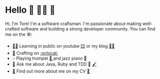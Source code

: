 # Hello 👋 🧑‍💻 🚀

Hi, I'm Tom! I'm a software craftsman. I'm passionate about making well-crafted software and building a strong developer community. 
You can find me on the 🕸️:

- [👨‍🏫](https://youtu.be/08AnQ3UxudY) Learning in public on youtube [🎞️](https://youtu.be/08AnQ3UxudY) or my blog [✍🏻](https://tomcraftsman.xyz)
- [🧰](https://github.com/TomSpencerLondon) Crafting on [:octocat:](https://github.com/TomSpencerLondon)
- 🎶  Playing trumpet [🎺 ](https://www.youtube.com/watch?v=oY3XAV5X0cs) and jazz piano 🎹
- [🙋](mailto:tomspencerlondon@gmail.com) Ask me about Java, Ruby and TDD 🎨 [🖌️](mailto:tomspencerlondon@gmail.com)
- [📰](https://github.com/TomSpencerLondon/CV) Find out more about me on my CV [🎉](https://github.com/TomSpencerLondon/CV)
